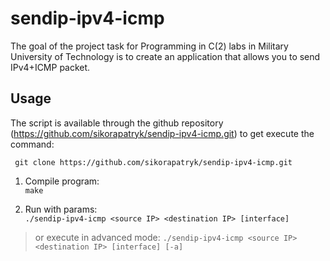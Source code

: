 # sendip-ipv4-icmp

The goal of the project task for Programming in C(2) labs in Military University of Technology is to create an application that allows you to send IPv4+ICMP packet.

## Usage

The script is available through the github repository (https://github.com/sikorapatryk/sendip-ipv4-icmp.git) to get execute the command:

``` git clone https://github.com/sikorapatryk/sendip-ipv4-icmp.git```

1. Compile program:  
```make```

2. Run with params:  
```./sendip-ipv4-icmp <source IP> <destination IP> [interface]``` 
> or execute in advanced mode:
```./sendip-ipv4-icmp <source IP> <destination IP> [interface] [-a]```
